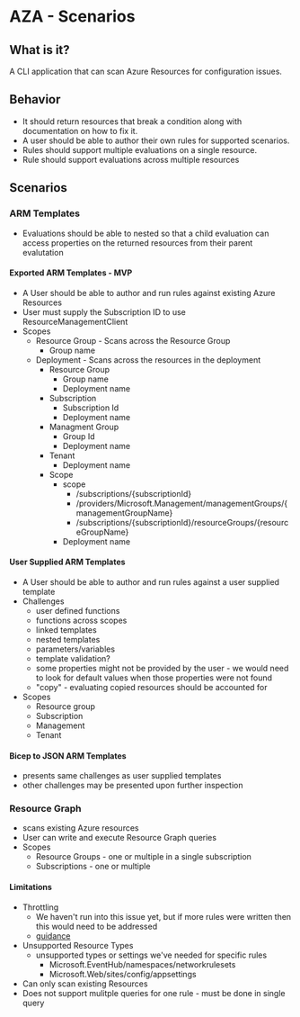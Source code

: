 # AZA - Scenarios

## What is it?
A CLI application that can scan Azure Resources for configuration issues.

## Behavior
* It should return resources that break a condition along with documentation on how to fix it.    
* A user should be able to author their own rules for supported scenarios.  
* Rules should support multiple evaluations on a single resource.
* Rule should support evaluations across multiple resources


## Scenarios

### ARM Templates 
* Evaluations should be able to nested so that a child evaluation can access properties on the returned resources from their parent evalutation 

#### Exported ARM Templates - MVP
- A User should be able to author and run rules against existing Azure Resources
- User must supply the Subscription ID to use ResourceManagementClient
- Scopes 
    - Resource Group - Scans across the Resource Group
        - Group name
    - Deployment - Scans across the resources in the deployment
        - Resource Group
            - Group name
            - Deployment name
        - Subscription
            - Subscription Id
            - Deployment name
        - Managment Group
            - Group Id
            - Deployment name
        - Tenant
            - Deployment name
        - Scope
            - scope
                - /subscriptions/{subscriptionId}
                - /providers/Microsoft.Management/managementGroups/{managementGroupName}
                - /subscriptions/{subscriptionId}/resourceGroups/{resourceGroupName}
            - Deployment name  

#### User Supplied ARM Templates
- A User should be able to author and run rules against a user supplied template
- Challenges
    - user defined functions
    - functions across scopes
    - linked templates
    - nested templates 
    - parameters/variables
    - template validation?
    - some properties might not be provided by the user - we would need to look for default values when those properties were not found
    - "copy" - evaluating copied resources should be accounted for
- Scopes
    - Resource group
    - Subscription
    - Management
    - Tenant 

#### Bicep to JSON ARM Templates
- presents same challenges as user supplied templates 
- other challenges may be presented upon further inspection


### Resource Graph
- scans existing Azure resources
- User can write and execute Resource Graph queries
- Scopes
    - Resource Groups - one or multiple in a single subscription
    - Subscriptions - one or multiple 
#### Limitations 
- Throttling
    - We haven't run into this issue yet, but if more rules were written then this would need to be addressed
    - [guidance](https://docs.microsoft.com/en-us/azure/governance/resource-graph/concepts/guidance-for-throttled-requests)
- Unsupported Resource Types 
    - unsupported types or settings we've needed for specific rules
        - Microsoft.EventHub/namespaces/networkrulesets  
        - Microsoft.Web/sites/config/appsettings
- Can only scan existing Resources   
- Does not support mulitple queries for one rule - must be done in single query
